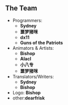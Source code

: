 ## The Team

- Programmers:
	- **Sydney**
	- **噩梦猪咪**
	- **dx11**
	- **Guns of the Patriots**
- Animators & Artists:
	- **Bishop**
  	- **Alacl**
	- **小八专**
	- **噩梦猪咪**
- Translators/Writers:
	- **Sydney**
	- **Bishop**
- Logo: **Bishop**
- other:**dearfrisk**
